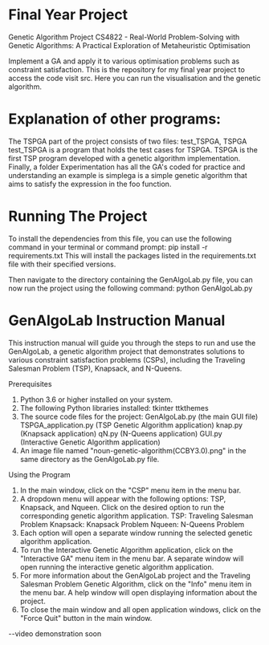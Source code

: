 # Final Year Project

Genetic Algorithm Project
CS4822 - Real-World Problem-Solving with Genetic Algorithms: A Practical Exploration of Metaheuristic Optimisation

Implement a GA and apply it to various optimisation problems such as constraint satisfaction.
This is the repository for my final year project to access the code visit src. Here you can run the visualisation and the genetic algorithm.

# Explanation of other programs:
The TSPGA part of the project consists of two files: test_TSPGA, TSPGA 
test_TSPGA is a program that holds the test cases for TSPGA. 
TSPGA is the first TSP program developed with a genetic algorithm implementation. 
Finally, a folder Experimentation has all the GA's coded for practice and understanding an example is simplega is a simple genetic algorithm that aims to satisfy the expression in the foo function.

# Running The Project
To install the dependencies from this file, you can use the following command in your terminal or command prompt:
    pip install -r requirements.txt
This will install the packages listed in the requirements.txt file with their specified versions.

Then navigate to the directory containing the GenAlgoLab.py file, you can now run the project using the following command:
    python GenAlgoLab.py


# GenAlgoLab Instruction Manual

This instruction manual will guide you through the steps to run and use the GenAlgoLab, a genetic algorithm project that demonstrates solutions to various constraint satisfaction problems (CSPs), including the Traveling Salesman Problem (TSP), Knapsack, and N-Queens.

Prerequisites
1. Python 3.6 or higher installed on your system.
2. The following Python libraries installed:
    tkinter
    ttkthemes
3. The source code files for the project:
    GenAlgoLab.py (the main GUI file)
    TSPGA_application.py (TSP Genetic Algorithm application)
    knap.py (Knapsack application)
    qN.py (N-Queens application)
    GUI.py (Interactive Genetic Algorithm application)
4. An image file named "noun-genetic-algorithm(CCBY3.0).png" in the same directory as the GenAlgoLab.py file.

Using the Program
1. In the main window, click on the "CSP" menu item in the menu bar.
2. A dropdown menu will appear with the following options: TSP, Knapsack, and Nqueen. Click on the desired option to run the corresponding genetic algorithm application.
    TSP: Traveling Salesman Problem
    Knapsack: Knapsack Problem
    Nqueen: N-Queens Problem
3. Each option will open a separate window running the selected genetic algorithm application.
4. To run the Interactive Genetic Algorithm application, click on the "Interactive GA" menu item in the menu bar. A separate window will open running the interactive genetic algorithm application.
5. For more information about the GenAlgoLab project and the Traveling Salesman Problem Genetic Algorithm, click on the "Info" menu item in the menu bar. A help window will open displaying information about the project.
6. To close the main window and all open application windows, click on the "Force Quit" button in the main window.

--video demonstration soon







